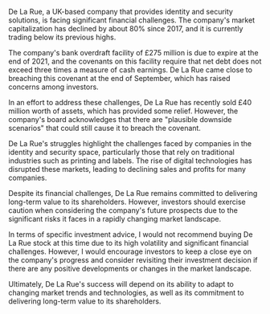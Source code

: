 De La Rue, a UK-based company that provides identity and security solutions, is facing significant financial challenges. The company's market capitalization has declined by about 80% since 2017, and it is currently trading below its previous highs.

The company's bank overdraft facility of £275 million is due to expire at the end of 2021, and the covenants on this facility require that net debt does not exceed three times a measure of cash earnings. De La Rue came close to breaching this covenant at the end of September, which has raised concerns among investors.

In an effort to address these challenges, De La Rue has recently sold £40 million worth of assets, which has provided some relief. However, the company's board acknowledges that there are "plausible downside scenarios" that could still cause it to breach the covenant.

De La Rue's struggles highlight the challenges faced by companies in the identity and security space, particularly those that rely on traditional industries such as printing and labels. The rise of digital technologies has disrupted these markets, leading to declining sales and profits for many companies.

Despite its financial challenges, De La Rue remains committed to delivering long-term value to its shareholders. However, investors should exercise caution when considering the company's future prospects due to the significant risks it faces in a rapidly changing market landscape.

In terms of specific investment advice, I would not recommend buying De La Rue stock at this time due to its high volatility and significant financial challenges. However, I would encourage investors to keep a close eye on the company's progress and consider revisiting their investment decision if there are any positive developments or changes in the market landscape.

Ultimately, De La Rue's success will depend on its ability to adapt to changing market trends and technologies, as well as its commitment to delivering long-term value to its shareholders.